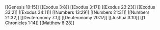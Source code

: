 [[Genesis 10:15]]
[[Exodus 3:8]]
[[Exodus 3:17]]
[[Exodus 23:23]]
[[Exodus 33:2]]
[[Exodus 34:11]]
[[Numbers 13:29]]
[[Numbers 21:31]]
[[Numbers 21:32]]
[[Deuteronomy 7:1]]
[[Deuteronomy 20:17]]
[[Joshua 3:10]]
[[1 Chronicles 1:14]]
[[Matthew 8:28]]
